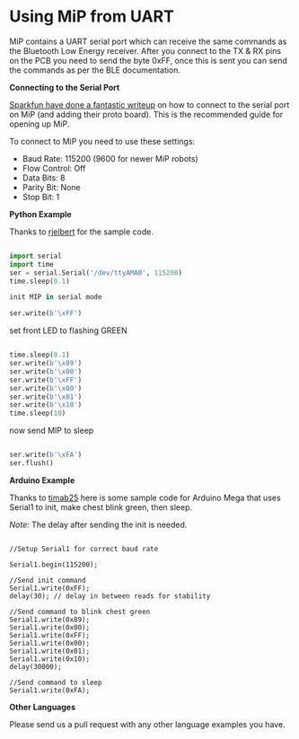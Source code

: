 Using MiP from UART
===============

MiP contains a UART serial port which can receive the same commands as the Bluetooth Low Energy receiver. After you connect to the TX & RX pins on the PCB you need to send the byte 0xFF, once this is sent you can send the commands as per the BLE documentation.

**Connecting to the Serial Port**

[Sparkfun have done a fantastic writeup](https://learn.sparkfun.com/tutorials/hacking-the-mip---proto-back) on how to connect to the serial port on MiP (and adding their proto board). This is the recommended guide for opening up MiP.

To connect to MiP you need to use these settings:

* Baud Rate: 115200 (9600 for newer MiP robots)
* Flow Control: Off
* Data Bits: 8
* Parity Bit: None
* Stop Bit: 1

**Python Example**

Thanks to [rjelbert](https://github.com/rjelbert) for the sample code.

```python

import serial
import time
ser = serial.Serial('/dev/ttyAMA0', 115200)
time.sleep(0.1)

init MIP in serial mode

ser.write(b'\xFF')

```

set front LED to flashing GREEN

```python

time.sleep(0.1)
ser.write(b'\x89')
ser.write(b'\x00')
ser.write(b'\xFF')
ser.write(b'\x00')
ser.write(b'\x01')
ser.write(b'\x10')
time.sleep(10)

```

now send MIP to sleep

```python

ser.write(b'\xFA')
ser.flush()

```

**Arduino Example**

Thanks to [timab25](https://github.com/timab25) here is some sample code for Arduino Mega that uses Serial1 to init, make chest blink green, then sleep.

*Note:* The delay after sending the init is needed.

```arduino

//Setup Serial1 for correct baud rate

Serial1.begin(115200);

//Send init command
Serial1.write(0xFF);
delay(30); // delay in between reads for stability

//Send command to blink chest green
Serial1.write(0x89);
Serial1.write(0x00);
Serial1.write(0xFF);
Serial1.write(0x00);
Serial1.write(0x01);
Serial1.write(0x10);
delay(30000);

//Send command to sleep
Serial1.write(0xFA);

```

**Other Languages**

Please send us a pull request with any other language examples you have.
